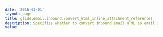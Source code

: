 ```yaml
---
date: '2016-01-01'
layout: page
title: glide.email.inbound.convert_html_inline_attachment_references
description: Specifies whether to convert inbound email HTML so email images appear in the email HTML body preview. The system displays broken cid (content ID) links in place of images received when this property is disabled. The format in which the system displays an email image depends on the property setting at the time the email is received, not the current property setting.
value:  
---
```

